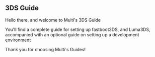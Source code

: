 ## 3DS Guide

Hello there, and welcome to Multi's 3DS Guide

You'll find a complete guide for setting up fastboot3DS, and Luma3DS, accompanied with an optional guide on setting up a development environment

Thank you for choosing Multi's Guides!
